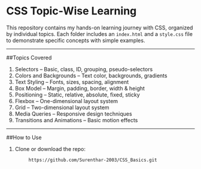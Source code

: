 # CSS Topic-Wise Learning

This repository contains my hands-on learning journey with CSS, organized by individual topics. Each folder includes an `index.html` and a `style.css` file to demonstrate specific concepts with simple examples.

---

##Topics Covered

1. Selectors – Basic, class, ID, grouping, pseudo-selectors
2. Colors and Backgrounds – Text color, backgrounds, gradients
3. Text Styling – Fonts, sizes, spacing, alignment
4. Box Model – Margin, padding, border, width & height
5. Positioning – Static, relative, absolute, fixed, sticky
6. Flexbox – One-dimensional layout system
7. Grid – Two-dimensional layout system
8. Media Queries – Responsive design techniques
9. Transitions and Animations – Basic motion effects

---

##How to Use

1. Clone or download the repo:
   ```bash
        https://github.com/Surenthar-2003/CSS_Basics.git
